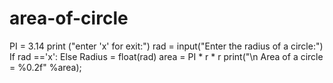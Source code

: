 # area-of-circle
PI = 3.14
print ("enter 'x' for exit:")
rad = input("Enter the radius of a circle:")
If rad =='x':
Else 
Radius = float(rad)
area = PI * r * r
print("\n Area of a circle = %0.2f" %area);
